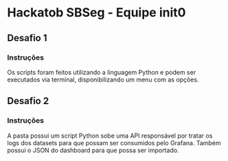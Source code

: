 # Hackatob SBSeg - Equipe init0

## Desafio 1

### Instruções

Os scripts foram feitos utilizando a linguagem Python e podem ser executados via terminal, disponibilizando um menu com as opções.


## Desafio 2

### Instruções

A pasta possui um script Python sobe uma API responsável por tratar os logs dos datasets para que possam ser consumidos pelo Grafana. Também possui o JSON do dashboard para que possa ser importado.


